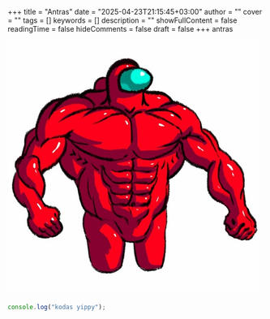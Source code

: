 +++
title = "Antras"
date = "2025-04-23T21:15:45+03:00"
author = ""
cover = ""
tags = []
keywords = []
description = ""
showFullContent = false
readingTime = false
hideComments = false
draft = false
+++
antras


![labu dienu](/images/paveiksliukas.jpg)



```javascript
console.log("kodas yippy");
